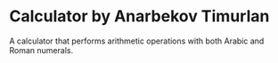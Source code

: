 # Calculator by Anarbekov Timurlan
A calculator that performs arithmetic operations with both Arabic and Roman numerals.
